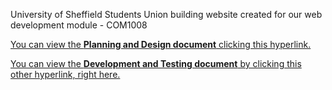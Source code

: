 University of Sheffield Students Union building website created for our web development module - COM1008

[You can view the **Planning and Design document** clicking this hyperlink.](https://github.com/jucanalex/SU-Sheffield-building/blob/master/design.pdf)

[You can view the **Development and Testing document** by clicking this other hyperlink, right here.](https://github.com/jucanalex/SU-Sheffield-building/blob/master/developandtest.pdf)
